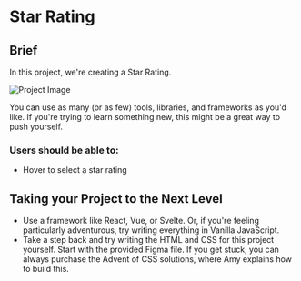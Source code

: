 # Star Rating

## Brief
In this project, we're creating a Star Rating.

![Project Image](https://coachtestprep.s3.amazonaws.com/direct-uploads/user-117025/f3e4f667-a29d-4c72-82ea-c74486c1f4ef/CleanShot%202021-12-16%20at%2008.14.57.png)

You can use as many (or as few) tools, libraries, and frameworks as you'd like. If you're trying to learn something new, this might be a great way to push yourself.


### Users should be able to: 

- Hover to select a star rating

## Taking your Project to the Next Level
- Use a framework like React, Vue, or Svelte. Or, if you're feeling particularly adventurous, try writing everything in Vanilla JavaScript.
- Take a step back and try writing the HTML and CSS for this project yourself. Start with the provided Figma file. If you get stuck, you can always purchase the Advent of CSS solutions, where Amy explains how to build this.